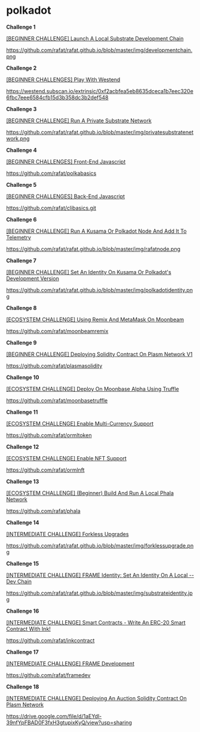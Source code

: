 # polkadot

**Challenge 1**

[[BEGINNER CHALLENGE] Launch A Local Substrate Development Chain](https://gitcoin.co/issue/Polkadot-Network/hello-world-by-polkadot/17/100023943)

https://github.com/rafat/rafat.github.io/blob/master/img/developmentchain.png

**Challenge 2**

[[BEGINNER CHALLENGES] Play With Westend](https://gitcoin.co/issue/Polkadot-Network/hello-world-by-polkadot/15/100023941)

https://westend.subscan.io/extrinsic/0xf2acbfea5eb8635dceca1b7eec320e6fbc7eee6584cfb15d3b358dc3b2def548

**Challenge 3**

[[BEGINNER CHALLENGE] Run A Private Substrate Network](https://gitcoin.co/issue/Polkadot-Network/hello-world-by-polkadot/16/100023942)

https://github.com/rafat/rafat.github.io/blob/master/img/privatesubstratenetwork.png

**Challenge 4**

[[BEGINNER CHALLENGES] Front-End Javascript](https://gitcoin.co/issue/Polkadot-Network/hello-world-by-polkadot/14/100023940)

https://github.com/rafat/polkabasics

**Challenge 5**

[[BEGINNER CHALLENGES] Back-End Javascript](https://gitcoin.co/issue/Polkadot-Network/hello-world-by-polkadot/13/100023939)

https://github.com/rafat/clibasics.git

**Challenge 6**

[[BEGINNER CHALLENGE] Run A Kusama Or Polkadot Node And Add It To Telemetry](https://gitcoin.co/issue/Polkadot-Network/hello-world-by-polkadot/12/100023938)

https://github.com/rafat/rafat.github.io/blob/master/img/rafatnode.png

**Challenge 7**

[[BEGINNER CHALLENGE] Set An Identity On Kusama Or Polkadot's Development Version](https://gitcoin.co/issue/Polkadot-Network/hello-world-by-polkadot/11/100023937)

https://github.com/rafat/rafat.github.io/blob/master/img/polkadotidentity.png

**Challenge 8**

[[ECOSYSTEM CHALLENGE] Using Remix And MetaMask On Moonbeam](https://gitcoin.co/issue/PureStake/gitcoin-hello-world-by-moonbeam/3/100023962)

https://github.com/rafat/moonbeamremix

**Challenge 9**

[[BEGINNER CHALLENGE] Deploying Solidity Contract On Plasm Network V1](https://gitcoin.co/issue/staketechnologies/hello-world-by-polkadot/6/100023960)

https://github.com/rafat/plasmasolidity

**Challenge 10**

[[ECOSYSTEM CHALLENGE] Deploy On Moonbase Alpha Using Truffle](https://gitcoin.co/issue/PureStake/gitcoin-hello-world-by-moonbeam/1/100023953)

https://github.com/rafat/moonbasetruffle

**Challenge 11**

[[ECOSYSTEM CHALLENGE] Enable Multi-Currency Support](https://gitcoin.co/issue/AcalaNetwork/polakdot-hello-world-acala/2/100023952)

https://github.com/rafat/ormltoken

**Challenge 12**

[[ECOSYSTEM CHALLENGE] Enable NFT Support](https://gitcoin.co/issue/AcalaNetwork/polakdot-hello-world-acala/1/100023951)

https://github.com/rafat/ormlnft

**Challenge 13**

[[ECOSYSTEM CHALLENGE] (Beginner) Build And Run A Local Phala Network](https://gitcoin.co/issue/Phala-Network/hello-world-by-polkadot/1/100023945)

https://github.com/rafat/phala

**Challenge 14**

[[INTERMEDIATE CHALLENGE] Forkless Upgrades](https://gitcoin.co/issue/Polkadot-Network/hello-world-by-polkadot/6/100023932)

https://github.com/rafat/rafat.github.io/blob/master/img/forklessupgrade.png

**Challenge 15**

[[INTERMEDIATE CHALLENGE] FRAME Identity: Set An Identity On A Local --Dev Chain](https://gitcoin.co/issue/Polkadot-Network/hello-world-by-polkadot/10/100023936)

https://github.com/rafat/rafat.github.io/blob/master/img/substrateidentity.jpg

**Challenge 16**

[[INTERMEDIATE CHALLENGE] Smart Contracts - Write An ERC-20 Smart Contract With Ink!](https://gitcoin.co/issue/Polkadot-Network/hello-world-by-polkadot/9/100023935)

https://github.com/rafat/inkcontract

**Challenge 17**

[[INTERMEDIATE CHALLENGE] FRAME Development](https://gitcoin.co/issue/Polkadot-Network/hello-world-by-polkadot/7/100023933)

https://github.com/rafat/framedev

**Challenge 18**

[[INTERMEDIATE CHALLENGE] Deploying An Auction Solidity Contract On Plasm Network](https://gitcoin.co/issue/staketechnologies/hello-world-by-polkadot/5/100023959)

https://drive.google.com/file/d/1aEYdl-39nfYpFBAD0F3fxH3gtupixKyQ/view?usp=sharing
